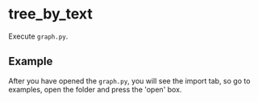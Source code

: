 # tree_by_text

Execute ```graph.py```.

## Example

After you have opened the ```graph.py```, you will see the import tab, so go to examples, open the folder and press the 'open' box.
